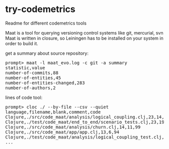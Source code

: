 # try-codemetrics
Readme for different codemetrics tools

Maat is a tool for querying versioning control systems like git, mercurial, svn
Maat is written in closure, so Leiningen has to be installed on your system in order to build it.

get a summary about source repository:
<pre>
prompt> maat -l maat_evo.log -c git -a summary
statistic,value
number-of-commits,88
number-of-entities,45
number-of-entities-changed,283
number-of-authors,2
</pre>

lines of code tool:
<pre>
prompt> cloc ./ --by-file --csv --quiet
language,filename,blank,comment,code
Clojure,./src/code_maat/analysis/logical_coupling.clj,23,14,145
Clojure,./test/code_maat/end_to_end/scenario_tests.clj,23,19,117
Clojure,./src/code_maat/analysis/churn.clj,14,11,99
Clojure,./src/code_maat/app/app.clj,13,6,94
Clojure,./test/code_maat/analysis/logical_coupling_test.clj,15,5,89
...
</pre>
